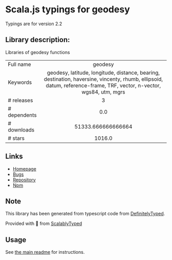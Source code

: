 
# Scala.js typings for geodesy

Typings are for version 2.2

## Library description:
Libraries of geodesy functions

|                    |                 |
| ------------------ | :-------------: |
| Full name          | geodesy |
| Keywords           | geodesy, latitude, longitude, distance, bearing, destination, haversine, vincenty, rhumb, ellipsoid, datum, reference-frame, TRF, vector, n-vector, wgs84, utm, mgrs |
| # releases         | 3 |
| # dependents       | 0.0 |
| # downloads        | 51333.666666666664 |
| # stars            | 1016.0 |

## Links
- [Homepage](http://www.movable-type.co.uk/scripts/geodesy-library.html)
- [Bugs](https://github.com/chrisveness/geodesy/issues)
- [Repository](https://github.com/chrisveness/geodesy)
- [Npm](https://www.npmjs.com/package/geodesy)
    


## Note
This library has been generated from typescript code from [DefinitelyTyped](https://definitelytyped.org).

Provided with :purple_heart: from [ScalablyTyped](https://github.com/oyvindberg/ScalablyTyped)

## Usage
See [the main readme](../../readme.md) for instructions.


